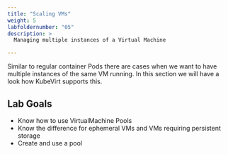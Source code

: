 ```yaml
---
title: "Scaling VMs"
weight: 5
labfoldernumber: "05"
description: >
  Managing multiple instances of a Virtual Machine

---
```


Similar to regular container Pods there are cases when we want to have multiple instances of the same VM running. In this section
we will have a look how KubeVirt supports this.


## Lab Goals

* Know how to use VirtualMachine Pools
* Know the difference for ephemeral VMs and VMs requiring persistent storage
* Create and use a pool
